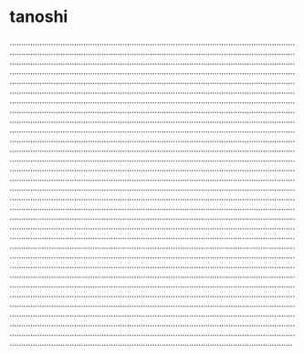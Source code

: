 # tanoshi

...............................................................................................................................................................................................................................................................................................................................................................................................................................................................................................................................................................................................................................................................................................................................................................................................................................................................................................................................................................................................................................................................................................................................................................................................................................................................................................................................................................................................................................................................................................................................................................................................................................................................................................................................................................................................................................................................................................................................................................................................................................................................................................................................................................................................................................................................................................................................................................................................................................................................................................................................................................................................................................................................................................................................................................................................................................................................................................................................................................................................................................................................................................................................................................................................................................................................................................................................................................................................................................................................................................................................................................................................................................................................................................................................................................................................................................................................................................................................................................................................................................................................................................................................